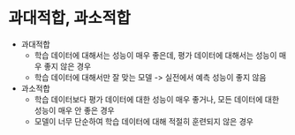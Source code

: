 
# 과대적합, 과소적합
- 과대적합
	- 학습 데이터에 대해서는 성능이 매우 좋은데, 평가 데이터에 대해서는 성능이 매우 좋지 않은 경우
	- 학습 데이터에 대해서만 잘 맞는 모델 -> 실전에서 예측 성능이 좋지 않음
- 과소적합
	- 학습 데이터보다 평가 데이터에 대한 성능이 매우 좋거나, 모든 데이터에 대한 성능이 매우 안 좋은 경우
	- 모델이 너무 단순하여 학습 데이터에 대해 적절히 훈련되지 않은 경우

# 